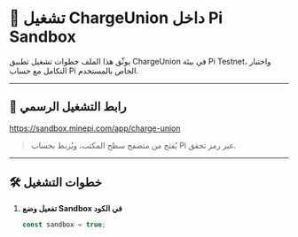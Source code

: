 # 🚀 تشغيل ChargeUnion داخل Pi Sandbox

يوثّق هذا الملف خطوات تشغيل تطبيق ChargeUnion في بيئة Pi Testnet، واختبار التكامل مع حساب Pi الخاص بالمستخدم.

---

## 🔗 رابط التشغيل الرسمي

https://sandbox.minepi.com/app/charge-union

> يُفتح من متصفح سطح المكتب، ويُربط بحساب Pi عبر رمز تحقق.

---

## 🛠️ خطوات التشغيل

1. **تفعيل وضع Sandbox في الكود**
   ```js
   const sandbox = true;
